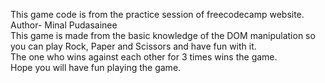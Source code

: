 This game code is from the practice session of freecodecamp website.
<br>
Author- Minal Pudasainee
<br>
This game is made from the basic knowledge of the DOM manipulation so you can play Rock, Paper and Scissors and have fun with it.
<br>
The one who wins against each other for 3 times wins the game.
<br>
Hope you will have fun playing the game.
